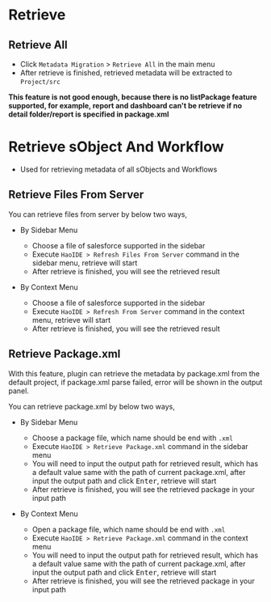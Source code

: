 # Retrieve
## Retrieve All
* Click ```Metadata Migration``` > ```Retrieve All``` in the main menu
* After retrieve is finished, retrieved metadata will be extracted to ``Project/src``

**This feature is not good enough, because there is no listPackage feature supported, for example, report and dashboard can't be retrieve if no detail folder/report is specified in package.xml**

# Retrieve sObject And Workflow
* Used for retrieving metadata of all sObjects and Workflows

## Retrieve Files From Server
You can retrieve files from server by below two ways,

* By Sidebar Menu
    - Choose a file of salesforce supported in the sidebar
    - Execute ```HaoIDE > Refresh Files From Server``` command in the sidebar menu, retrieve will start
    - After retrieve is finished, you will see the retrieved result

* By Context Menu
    - Choose a file of salesforce supported in the sidebar
    - Execute ```HaoIDE > Refresh From Server``` command in the context menu, retrieve will start
    - After retrieve is finished, you will see the retrieved result

## Retrieve Package.xml
With this feature, plugin can retrieve the metadata by package.xml from the default project, if package.xml parse failed, error will be shown in the output panel.

You can retrieve package.xml by below two ways,

* By Sidebar Menu
    - Choose a package file, which name should be end with ```.xml```
    - Execute ```HaoIDE > Retrieve Package.xml``` command in the sidebar menu
    - You will need to input the output path for retrieved result, which has a default value same with the path of current package.xml, after input the output path and click <kbd>Enter</kbd>, retrieve will start
    - After retrieve is finished, you will see the retrieved package in your input path

* By Context Menu
    - Open a package file, which name should be end with ```.xml```
    - Execute ```HaoIDE > Retrieve Package.xml``` command in the context menu
    - You will need to input the output path for retrieved result, which has a default value same with the path of current package.xml, after input the output path and click <kbd>Enter</kbd>, retrieve will start
    - After retrieve is finished, you will see the retrieved package in your input path